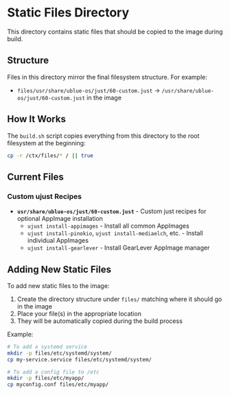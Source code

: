 # Static Files Directory

This directory contains static files that should be copied to the image during build.

## Structure

Files in this directory mirror the final filesystem structure. For example:

- `files/usr/share/ublue-os/just/60-custom.just` → `/usr/share/ublue-os/just/60-custom.just` in the image

## How It Works

The `build.sh` script copies everything from this directory to the root filesystem at the beginning:

```bash
cp -r /ctx/files/* / || true
```

## Current Files

### Custom ujust Recipes
- **`usr/share/ublue-os/just/60-custom.just`** - Custom just recipes for optional AppImage installation
  - `ujust install-appimages` - Install all common AppImages
  - `ujust install-pinokio`, `ujust install-mediaelch`, etc. - Install individual AppImages
  - `ujust install-gearlever` - Install GearLever AppImage manager

## Adding New Static Files

To add new static files to the image:

1. Create the directory structure under `files/` matching where it should go in the image
2. Place your file(s) in the appropriate location
3. They will be automatically copied during the build process

Example:
```bash
# To add a systemd service
mkdir -p files/etc/systemd/system/
cp my-service.service files/etc/systemd/system/

# To add a config file to /etc
mkdir -p files/etc/myapp/
cp myconfig.conf files/etc/myapp/
```
